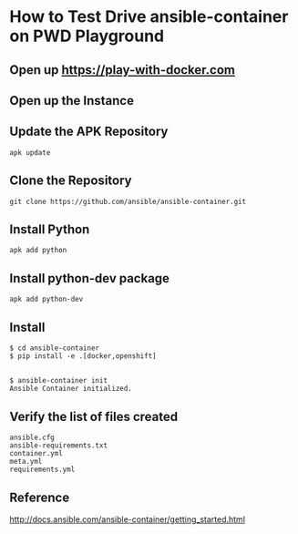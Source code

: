 #  How to Test Drive ansible-container on PWD Playground

## Open up https://play-with-docker.com

## Open up the Instance

## Update the APK Repository
```
apk update
```

## Clone the Repository

```
git clone https://github.com/ansible/ansible-container.git
```

## Install Python

```
apk add python
```

## Install python-dev package

```
apk add python-dev
```

## Install 

```
$ cd ansible-container
$ pip install -e .[docker,openshift]
```

## 

```
$ ansible-container init
Ansible Container initialized.
```

## Verify the list of files created

```
ansible.cfg
ansible-requirements.txt
container.yml
meta.yml
requirements.yml
```

## 





## Reference

http://docs.ansible.com/ansible-container/getting_started.html
